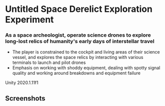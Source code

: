 # Untitled Space Derelict Exploration Experiment
### As a space archeologist, operate science drones to explore long-lost relics of humanity's early days of interstellar travel

- The player is constrained to the cockpit and living areas of their science vessel, and explores the space relics by interacting with various terminals to launch and pilot drones
- Emphasis on working with shoddy equipment, dealing with spotty signal quality and working around breakdowns and equipment failure

Unity 2020.1.11f1

## Screenshots
